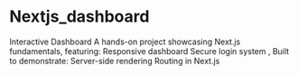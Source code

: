 # Nextjs_dashboard
Interactive Dashboard A hands-on project showcasing Next.js fundamentals, featuring:  Responsive dashboard Secure login system , Built to demonstrate:  Server-side rendering Routing in Next.js
